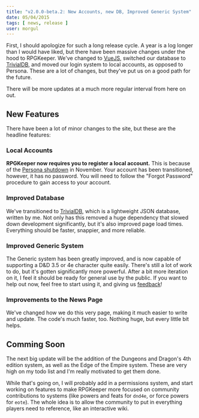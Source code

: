 ```yaml
---
title: "v2.0.0-beta.2: New Accounts, new DB, Improved Generic System"
date: 05/04/2015
tags: [ news, release ]
user: morgul
---
```


First, I should apologize for such a long release cycle. A year is a log longer than I would have liked, but there have
been massive changes under the hood to RPGKeeper. We've changed to [VueJS], switched our database to [TrivialDB], and
moved our login system to local accounts, as opposed to Persona. These are a lot of changes, but they've put us on a
good path for the future.

There will be more updates at a much more regular interval from here on out.

## New Features

There have been a lot of minor changes to the site, but these are the headline features:

### Local Accounts

**RPGKeeper now requires you to register a local account.** This is because of the [Persona shutdown] in November. Your
account has been transitioned, however, it has no password. You will need to follow the "Forgot Password" procedure to 
gain access to your account.

### Improved Database

We've transitioned to [TrivialDB], which is a lightweight JSON database, written by me. Not only has this removed a huge
dependency that slowed down development significantly, but it's also improved page load times. Everything should be
faster, snappier, and more reliable.

### Improved Generic System

The Generic system has been greatly improved, and is now capable of supporting a D&D 3.5 or 4e character quite easily.
There's still a lot of work to do, but it's gotten significantly more powerful. After a bit more iteration on it, I feel
it should be ready for general use by the public. If you want to help out now, feel free to start using it, and giving
us [feedback]!

### Improvements to the News Page

We've changed how we do this very page, making it much easier to write and update. The code's much faster, too. Nothing
huge, but every little bit helps.

## Comming Soon

The next big update will be the addition of the Dungeons and Dragon's 4th edition system, as well as the Edge of the
Empire system. These are very high on my todo list and I'm really motivated to get them done.

While that's going on, I will probably add in a permissions system, and start working on features to make RPGKeeper more
focused on community contributions to systems (like powers and feats for `dnd4e`, or force powers for `eote`). The whole
idea is to allow the community to put in everything players need to reference, like an interactive wiki.

[VueJS]: http://vuejs.org/
[TrivialDB]: https://github.com/Morgul/trivialdb
[Persona shutdown]: https://wiki.mozilla.org/Identity/Persona_Shutdown_Guidelines_for_Reliers
[feedback]: https://github.com/Morgul/rpgkeeper/issues "RPGKeeper Issues"